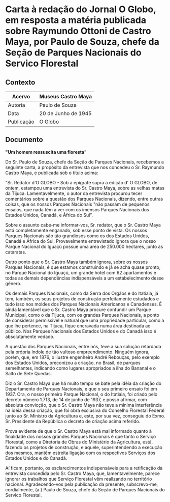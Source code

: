 # Carta à redação do Jornal O Globo, em resposta a matéria publicada sobre Raymundo Ottoni de Castro Maya, por Paulo de Souza, chefe da Seção de Parques Nacionais do Servico Florestal

## Contexto

|Acervo| Museus Castro Maya |
|-|-|
|Autoria|Paulo de Souza|
|Data|20 de Junho de 1945|
|Publicação|O Globo|

## Documento

__"Um homem ressuscita uma floresta"__

Do Sr. Paulo de Souza, chefe da Seção de Parques Nacionais, recebemos a seguinte carta, a propósito da entrevista que nos concedeu o Sr. Raymundo Castro Maya, e publicada sob o título acima:

"Sr. Redator d'O GLOBO - Sob a epígrafe supra a edição d' O GLOBO, de ontem, estampou uma entrevista do Sr. Castro Maya, sobre as velhas matas da Tijuca. Lamentavelmente, o autor da entrevista procurou tecer comentários sobre a questão dos Parques Nacionais, dizendo, entre outras coisas, que os nossos Parques Nacionais "não passam de pequenos ensaios, que nada têm a ver com os imensos Parques Nacionais dos Estados Unidos, Canadá, e África do Sul”.

Sobre o assunto cabe-me informar-vos, Sr. redator, que o Sr. Castro Maya está completamente enganado, sob esse ponto de vista. Os nossos Parques Nacionais são tão grandiosos como os dos Estados Unidos, Canadá e África do Sul. Provavelmente entrevistado ignora que o nosso Parque Nacional do Iguaçú possue uma area de 250.000 hectares, junto às cataratas.

Outro ponto que o Sr. Castro Maya também ignora, sobre os nossos Parques Nacionais, é que estamos construindo e já se acha quase pronto, no Parque Nacional do Iguaçú, um grande hotel com 62 apartamentos e todas as demais dependências indispensáveis a um estabelecimento desse gênero.

Os demais Parques Nacionais, como da Serra dos Orgãos e do Itatiaia, já tem, também, os seus projetos de construção perfeitamente estudados e tudo isso nos moldes dos Parques Nacionais Americanos e Canadenses. É ainda lamentável que o Sr. Castro Maya procure confundir um Parque Municipal, como o da Tijuca, com os grandes Parques Nacionais, a ponto de considerar permissivel e natural que uma propriedade particular, como a que lhe pertence, na Tijuca, fique encravada numa área destinada ao público. Nos Parques Nacionais dos Estados Unidos e do Canadá isso é absolutamente vedado.

A questão dos Parques Nacionais, entre nós, teve a sua solução retardada pela própria índole de tão vultoso empreendimento. Ninguém ignora, porém, que, em 1876, o ilustre engenheiro André Rebouças, pelo exemplo dos Estados Unidos, preconizou a criação, no Brasil, de parques semelhantes, indicando como lugares apropriados a ilha do Bananal e o Salto de Sete Quedas.

Diz o Sr. Castro Maya que há muito tempo se bate pela idéia da criação do Departamento de Parques Nacionais, e que o seu primeiro ensaio foi em 1937. Ora, o nosso primeiro Parque Nacional, o do Itatiaia, foi criado pelo decreto número 1.713, de 14 de junho de 1937, e posso afirmar, com absoluta convicção, que o Sr. Castro Maya não teve a mínima interferência na idéia dessa criação, que foi obra exclusiva do Conselho Florestal Federal junto ao Sr. Ministro da Agricultura e, este, por sua vez, conseguiu do Exmo. Sr. Presidente da República o decreto de criação acima referido.

Prova evidente de que o Sr. Castro Maya está mal informado quanto à finalidade dos nossos grandes Parques Nacionais é que tanto o Serviço Florestal, como a Diretoria de Obras do Ministério da Agricultura, está, fazendo os projetos de construção, e aquele, superintendendo a execução dos mesmos, mantêm estreita ligação com os respectivos Serviços dos Estados Unidos e do Canadá.

Aí ficam, portanto, os esclarecimentos indispensáveis para a retificação da entrevista concedida pelo Sr. Castro Maya, que, lamentavelmente, parece ignorar os trabalhos que Serviço Florestal vêm reallzando no território nacional. Agradecendo-vos pela publicação da presente, subscrevo-me, cordialmente, (a.) Paulo de Souza, chefe da Seção de Parques Nacionais do Servico Florestal. 